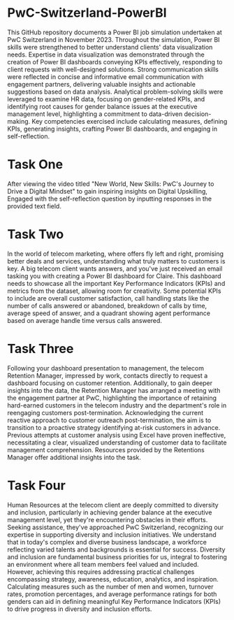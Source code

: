 # PwC-Switzerland-PowerBI
This GitHub repository documents a Power BI job simulation undertaken at PwC Switzerland in November 2023. Throughout the simulation, Power BI skills were strengthened to better understand clients' data visualization needs. Expertise in data visualization was demonstrated through the creation of Power BI dashboards conveying KPIs effectively, responding to client requests with well-designed solutions. Strong communication skills were reflected in concise and informative email communication with engagement partners, delivering valuable insights and actionable suggestions based on data analysis. Analytical problem-solving skills were leveraged to examine HR data, focusing on gender-related KPIs, and identifying root causes for gender balance issues at the executive management level, highlighting a commitment to data-driven decision-making. Key competencies exercised include calculating measures, defining KPIs, generating insights, crafting Power BI dashboards, and engaging in self-reflection.

# Task One

After viewing the video titled "New World, New Skills: PwC's Journey to Drive a Digital Mindset" to gain inspiring insights on Digital Upskilling, Engaged with the self-reflection question by inputting responses in the provided text field.

# Task Two

In the world of telecom marketing, where offers fly left and right, promising better deals and services, understanding what truly matters to customers is key. A big telecom client wants answers, and you've just received an email tasking you with creating a Power BI dashboard for Claire. This dashboard needs to showcase all the important Key Performance Indicators (KPIs) and metrics from the dataset, allowing room for creativity. Some potential KPIs to include are overall customer satisfaction, call handling stats like the number of calls answered or abandoned, breakdown of calls by time, average speed of answer, and a quadrant showing agent performance based on average handle time versus calls answered.

# Task Three

Following your dashboard presentation to management, the telecom Retention Manager, impressed by work, contacts directly to request a dashboard focusing on customer retention. Additionally, to gain deeper insights into the data, the Retention Manager has arranged a meeting with the engagement partner at PwC, highlighting the importance of retaining hard-earned customers in the telecom industry and the department's role in reengaging customers post-termination. Acknowledging the current reactive approach to customer outreach post-termination, the aim is to transition to a proactive strategy identifying at-risk customers in advance. Previous attempts at customer analysis using Excel have proven ineffective, necessitating a clear, visualized understanding of customer data to facilitate management comprehension. Resources provided by the Retentions Manager offer additional insights into the task.

# Task Four

Human Resources at the telecom client are deeply committed to diversity and inclusion, particularly in achieving gender balance at the executive management level, yet they're encountering obstacles in their efforts. Seeking assistance, they've approached PwC Switzerland, recognizing our expertise in supporting diversity and inclusion initiatives. We understand that in today's complex and diverse business landscape, a workforce reflecting varied talents and backgrounds is essential for success. Diversity and inclusion are fundamental business priorities for us, integral to fostering an environment where all team members feel valued and included. However, achieving this requires addressing practical challenges encompassing strategy, awareness, education, analytics, and inspiration. Calculating measures such as the number of men and women, turnover rates, promotion percentages, and average performance ratings for both genders can aid in defining meaningful Key Performance Indicators (KPIs) to drive progress in diversity and inclusion efforts.
